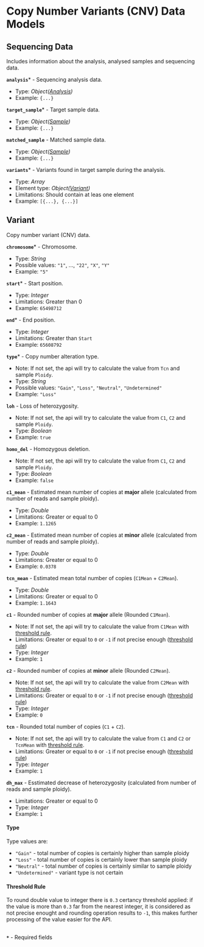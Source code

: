 # Copy Number Variants (CNV) Data Models

## Sequencing Data
Includes information about the analysis, analysed samples and sequencing data.

**`analysis`*** - Sequencing analysis data.
- Type: _Object([Analysis](api-models-analysis.md))_
- Example: `{...}`

**`target_sample`*** - Target sample data. 
- Type: _Object([Sample](api-models-sample.md))_
- Example: `{...}`

**`matched_sample`** - Matched sample data.
- Type: _Object([Sample](api-models-sample.md))_
- Example: `{...}`

**`variants`*** - Variants found in target sample during the analysis.
- Type: _Array_
- Element type: _Object([Variant](api-models-cnv.md#variant))_
- Limitations: Should contain at leas one element
- Example: `[{...}, {...}]`

## Variant
Copy number variant (CNV) data.

**`chromosome`*** - Chromosome.
- Type: _String_
- Possible values: `"1"`, ..., `"22"`, `"X"`, `"Y"`
- Example: `"5"`

**`start`*** - Start position.
- Type: _Integer_
- Limitations: Greater than 0
- Example: `65498712`

**`end`*** - End position.
- Type: _Integer_
- Limitations: Greater than `Start`
- Example: `65608792`

**`type`*** - Copy number alteration type.
- Note: If not set, the api will try to calculate the value from `Tcn` and sample `Ploidy`.
- Type: _String_
- Possible values: `"Gain"`, `"Loss"`, `"Neutral"`, `"Undetermined"`
- Example: `"Loss"`

**`loh`** - Loss of heterozygosity.
- Note: If not set, the api will try to calculate the value from `C1`, `C2` and sample `Ploidy`.
- Type: _Boolean_
- Example: `true`

**`homo_del`** - Homozygous deletion.
- Note: If not set, the api will try to calculate the value from `C1`, `C2` and sample `Ploidy`.
- Type: _Boolean_
- Example: `false`

**`c1_mean`** - Estimated mean number of copies at **major** allele (calculated from number of reads and sample ploidy). 
- Type: _Double_
- Limitations: Greater or equal to 0
- Example: `1.1265`

**`c2_mean`** - Estimated mean number of copies at **minor** allele (calculated from number of reads and sample ploidy). 
- Type: _Double_
- Limitations: Greater or equal to 0
- Example: `0.0378`

**`tcn_mean`** - Estimated mean total number of copies (`C1Mean` + `C2Mean`). 
- Type: _Double_
- Limitations: Greater or equal to 0
- Example: `1.1643`

**`c1`** - Rounded number of copies at **major** allele (Rounded `C1Mean`).
- Note: If not set, the api will try to calculate the value from `C1Mean` with [threshold rule](api-models-cnv.md#threshold-rule).
- Limitations: Greater or equal to `0` or `-1` if not precise enough ([threshold rule](api-models-cnv.md#threshold-rule))
- Type: _Integer_
- Example: `1`

**`c2`** - Rounded number of copies at **minor** allele (Rounded `C2Mean`).
- Note: If not set, the api will try to calculate the value from `C2Mean` with [threshold rule](api-models-cnv.md#threshold-rule).
- Limitations: Greater or equal to `0` or `-1` if not precise enough ([threshold rule](api-models-cnv.md#threshold-rule))
- Type: _Integer_
- Example: `0`

**`tcn`** - Rounded total number of copies (`C1` + `C2`).
- Note: If not set, the api will try to calculate the value from `C1` and `C2` or `TcnMean` with [threshold rule](api-models-cnv.md#threshold-rule).
- Limitations: Greater or equal to `0` or `-1` if not precise enough ([threshold rule](api-models-cnv.md#threshold-rule))
- Type: _Integer_
- Example: `1`

**`dh_max`** - Esstimated decrease of heterozygosity (calculated from number of reads and sample ploidy).
- Limitations: Greater or equal to 0
- Type: _Integer_
- Example: `1`

#### Type
Type values are:
- `"Gain"` - total number of copies is certainly higher than sample ploidy
- `"Loss"` - total number of copies is certainly lower than sample ploidy
- `"Neutral"` - total number of copies is certainly similar to sample ploidy
- `"Undetermined"` - variant type is not certain

#### Threshold Rule
To round double value to integer there is `0.3` certancy threshold applied:
if the value is more than `0.3` far from the nearest integer, it is considered as not precise enought and rounding operation results to `-1`, 
this makes further processing of the value easier for the API.

##
**`*`** - Required fields
